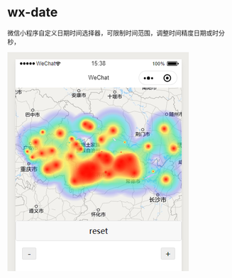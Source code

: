 # wx-date
微信小程序自定义日期时间选择器，可限制时间范围，调整时间精度日期或时分秒，


![img](https://raw.githubusercontent.com/rover95/image/master/img/heatmap3.png)
